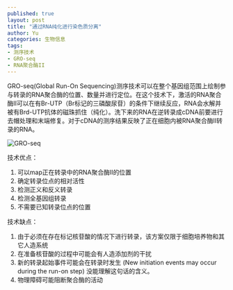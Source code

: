 ```yaml
---
published: true
layout: post
title: "通过RNA纯化进行染色质分离"
author: Yu
categories: 生物信息
tags:
- 测序技术
- GRO-seq
- RNA聚合酶II
---
```


GRO-seq(Global Run-On Sequencing)测序技术可以在整个基因组范围上绘制参与转录的RNA聚合酶的位置、数量并进行定位。在这个技术下，激活的RNA聚合酶II可以在有Br-UTP（Br标记的三磷酸尿苷）的条件下继续反应，RNA会水解并被有Brd-UTP抗体的磁珠抓住（纯化）。洗下来的RNA在逆转录成cDNA前要进行去帽处理和末端修复。对于cDNA的测序结果反映了正在细胞内被RNA聚合酶II转录的RNA。


![GRO-seq](https://i.imgur.com/hh0v5FW.png)

技术优点：

1. 可以map正在转录中的RNA聚合酶II的位置
2. 确定转录位点的相对活性
3. 检测正义和反义转录
4. 检测全基因组转录
5. 不需要已知转录位点的位置

技术缺点：

1. 由于必须在存在标记核苷酸的情况下进行转录，该方案仅限于细胞培养物和其它人造系统
2. 在准备核苷酸的过程中可能会有人造添加剂的干扰
3. 新的转录起始事件可能会在转录时发生 (New initiation events may occur during the run-on step) 没能理解这句话的含义。
4. 物理障碍可能阻断聚合酶的活动
